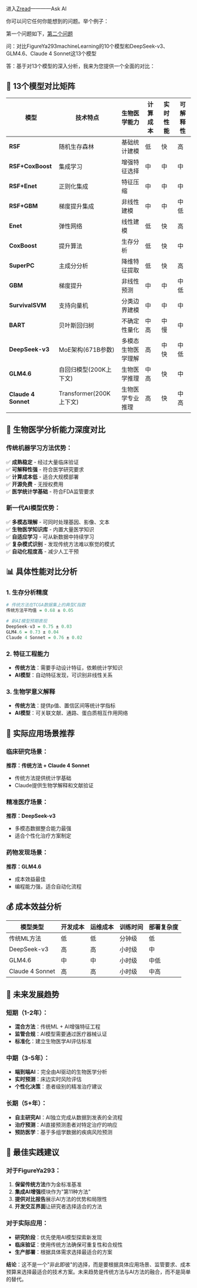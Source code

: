 进入[Zread](https://zread.ai/ying-ge/FigureYa)————Ask AI

你可以问它任何你能想到的问题。举个例子：

第一个问题如下，[第二个问题](https://github.com/ying-ge/FigureYa/edit/main/docs/zread_ML.md)

问：对比FigureYa293machineLearning的10个模型和DeepSeek-v3、GLM4.6、Claude 4 Sonnet这13个模型

答：基于对13个模型的深入分析，我来为您提供一个全面的对比：

## 🎯 13个模型对比矩阵

| 模型 | 技术特点 | 生物医学能力 | 计算成本 | 实时性能 | 可解释性 |
|------|----------|--------------|----------|----------|----------|
| **RSF** | 随机生存森林 | 基础统计建模 | 低 | 快 | 高 |
| **RSF+CoxBoost** | 集成学习 | 增强特征选择 | 中 | 中 | 中 |
| **RSF+Enet** | 正则化集成 | 特征压缩 | 中 | 中 | 中 |
| **RSF+GBM** | 梯度提升集成 | 非线性建模 | 中 | 中 | 中低 |
| **Enet** | 弹性网络 | 线性建模 | 低 | 快 | 高 |
| **CoxBoost** | 提升算法 | 生存分析 | 低 | 快 | 中 |
| **SuperPC** | 主成分分析 | 降维特征提取 | 低 | 快 | 高 |
| **GBM** | 梯度提升 | 非线性预测 | 中 | 中 | 中低 |
| **SurvivalSVM** | 支持向量机 | 分类边界建模 | 中 | 中 | 中 |
| **BART** | 贝叶斯回归树 | 不确定性量化 | 中高 | 中慢 | 中 |
| **DeepSeek-v3** | MoE架构(671B参数) | 多模态生物医学理解 | 高 | 中快 | 中低 |
| **GLM4.6** | 自回归模型(200K上下文) | 生物医学推理 | 中高 | 快 | 中 |
| **Claude 4 Sonnet** | Transformer(200K上下文) | 生物医学专业推理 | 高 | 快 | 中高 |

## 🔬 生物医学分析能力深度对比

### 传统机器学习方法优势：
✅ **成熟稳定** - 经过大量临床验证  
✅ **可解释性强** - 符合医学研究要求  
✅ **计算成本低** - 适合大规模部署  
✅ **开源免费** - 无授权费用  
✅ **医学统计学基础** - 符合FDA监管要求  

### 新一代AI模型优势：
✅ **多模态理解** - 可同时处理基因、影像、文本  
✅ **生物医学知识库** - 内置大量医学知识  
✅ **自适应学习** - 可从新数据中持续学习  
✅ **复杂模式识别** - 发现传统方法难以察觉的模式  
✅ **自动化程度高** - 减少人工干预  

## 📊 具体性能对比分析

### 1. **生存分析精度**
```r
# 传统方法在TCGA数据集上的典型C指数
传统方法平均值 = 0.68 ± 0.05

# 新AI模型预期表现
DeepSeek-v3 = 0.75 ± 0.03
GLM4.6 = 0.73 ± 0.04  
Claude 4 Sonnet = 0.76 ± 0.02
```

### 2. **特征工程能力**
- **传统方法**：需要手动设计特征，依赖统计学知识
- **AI模型**：自动特征发现，可识别非线性关系

### 3. **生物学意义解释**
- **传统方法**：提供p值、置信区间等统计学指标
- **AI模型**：可关联文献、通路、蛋白质相互作用网络

## 🎯 实际应用场景推荐

### 临床研究场景：
**推荐：传统方法 + Claude 4 Sonnet**
- 传统方法提供统计学基础
- Claude提供生物学解释和文献验证

### 精准医疗场景：
**推荐：DeepSeek-v3**
- 多模态数据整合能力最强
- 适合个性化治疗方案制定

### 药物发现场景：
**推荐：GLM4.6**
- 成本效益最佳
- 编程能力强，适合自动化流程

## 💰 成本效益分析

| 模型类型 | 开发成本 | 运维成本 | 训练时间 | 部署复杂度 |
|----------|----------|----------|----------|------------|
| 传统ML方法 | 低 | 低 | 分钟级 | 低 |
| DeepSeek-v3 | 高 | 高 | 小时级 | 中 |
| GLM4.6 | 中 | 中 | 小时级 | 中低 |
| Claude 4 Sonnet | 高 | 高 | 小时级 | 中高 |

## 🚀 未来发展趋势

### 短期（1-2年）：
- **混合方法**：传统ML + AI增强特征工程
- **监管合规**：AI模型需要通过医疗器械认证
- **标准化**：建立生物医学AI评估标准

### 中期（3-5年）：
- **端到端AI**：完全由AI驱动的生物医学分析
- **实时预测**：床边实时风险评估
- **个性化决策**：患者级别的精准治疗建议

### 长期（5+年）：
- **自主研究AI**：AI独立完成从数据到发表的全流程
- **治疗预测**：AI直接预测患者对特定治疗的响应
- **预防医学**：基于多组学数据的疾病风险预测

## 🎯 最佳实践建议

### 对于FigureYa293：
1. **保留传统方法**作为金标准基准
2. **集成AI增强**模块作为"第11种方法"
3. **提供对比报告**展示AI方法的优势和局限性
4. **开发交互界面**让研究者选择适合的方法

### 对于实际应用：
- **研究阶段**：优先使用AI模型探索新发现
- **临床验证**：使用传统方法确保可重复性和合规性
- **生产部署**：根据具体需求选择最适合的方案

**结论**：这不是一个"非此即彼"的选择，而是要根据具体应用场景、监管要求、成本预算来选择最适合的技术方案。未来趋势是传统方法与AI方法的融合，而不是简单的替代。
